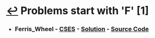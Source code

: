 # [↩](/README.md) Problems start with 'F' [1]

- ### Ferris_Wheel - [CSES](https://cses.fi/problemset/task/1090) - [Solution](https://www.youtube.com/watch?v=0Wg53I1kjAk&t=272s) - [Source Code](Ferris_Wheel.cpp)
